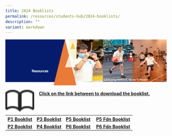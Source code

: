 ```yaml
---
title: 2024 Booklists
permalink: /resources/students-hub/2024-booklists/
description: ""
variant: markdown
---
```

<img src="/images/Resourcesheader2.png">

<img src="/images/Bookicon.png" style="width:90px;height:90px;margin-right:15px;" align="left"> 
<p><u><b>Click on the link between to download the booklist.</b></u></p>
<table>
<tbody>
<tr>
<th><a href="/files/P1_BOOKLIST_2024.pdf" target="_blank" rel="noopener">P1 Booklist</a></th>
<th><a href="/files/P3_BOOKLIST_2024.pdf" target="_blank" rel="noopener">P3 Booklist</a></th>
<th><a href="/files/P5_BOOKLIST_2024.pdf" target="_blank" rel="noopener">P5 Booklist</a></th>
<td>&nbsp;<strong><a href="/files/P5__FDN__BOOKLIST_2024.pdf" target="_blank" rel="noopener">P5 Fdn Booklist</a></strong></td>
</tr>
<tr>
<td><strong><a href="/files/P2_BOOKLIST_2024.pdf" target="_blank" rel="noopener">P2 Booklist</a><br></strong></td>
<td><strong><a href="/files/P4_BOOKLIST_2024.pdf" target="_blank" rel="noopener">P4 Booklist</a></strong></td>
<td><strong><a href="/files/P6_BOOKLIST_2024.pdf" target="_blank" rel="noopener">P6 Booklist</a><br></strong></td>
<td><strong>&nbsp;<a href="/files/P6__FDN__BOOKLIST_2024.pdf" target="_blank" rel="noopener">P6 Fdn Booklist</a></strong></td>
</tr>
</tbody>
</table>